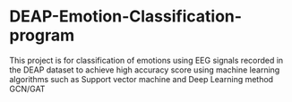 # DEAP-Emotion-Classification-program
This project is for classification of  emotions using EEG signals recorded in the DEAP dataset to achieve high accuracy score using machine learning algorithms  such as Support vector machine  and  Deep Learning method GCN/GAT
